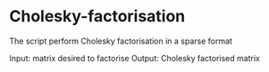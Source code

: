 # Cholesky-factorisation

The script perform Cholesky factorisation in a sparse format

Input: matrix desired to factorise
Output: Cholesky factorised matrix
